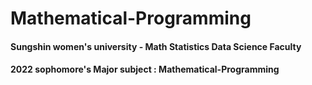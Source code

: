 # Mathematical-Programming
<h4>Sungshin women's university - Math Statistics Data Science Faculty</h4>
<h4>2022 sophomore's Major subject : Mathematical-Programming</h4>
